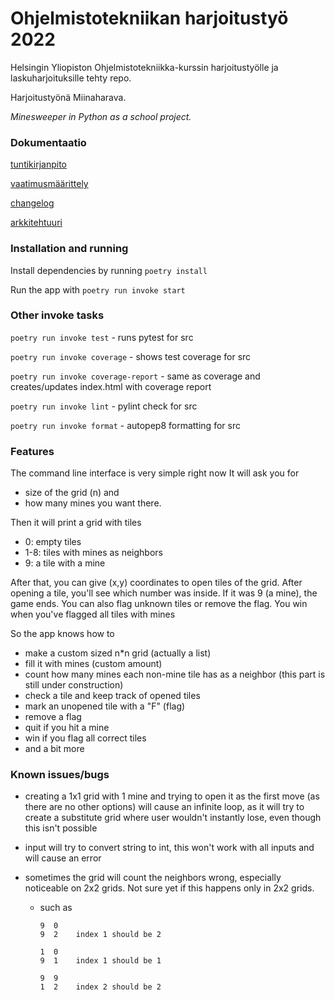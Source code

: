 # Ohjelmistotekniikan harjoitustyö 2022

  
Helsingin Yliopiston Ohjelmistotekniikka-kurssin harjoitustyölle ja laskuharjoituksille tehty repo.

Harjoitustyönä Miinaharava.

*Minesweeper in Python as a school project.*


### Dokumentaatio

[tuntikirjanpito](https://github.com/Deeroil/ot-harjoitustyo/blob/master/dokumentaatio/tuntikirjanpito.md)

[vaatimusmäärittely](https://github.com/Deeroil/ot-harjoitustyo/blob/master/dokumentaatio/vaatimusmaarittely.md)

[changelog](https://github.com/Deeroil/ot-harjoitustyo/blob/master/dokumentaatio/changelog.md)

[arkkitehtuuri](https://github.com/Deeroil/ot-harjoitustyo/blob/master/dokumentaatio/arkkitehtuuri.md)

### Installation and running

Install dependencies by running `poetry install`

Run the app with `poetry run invoke start`


### Other invoke tasks

`poetry run invoke test` - runs pytest for src

`poetry run invoke coverage` - shows test coverage for src

`poetry run invoke coverage-report` - same as coverage and creates/updates index.html with coverage report

`poetry run invoke lint` - pylint check for src

`poetry run invoke format` - autopep8 formatting for src


### Features
The command line interface is very simple right now
It will ask you for
- size of the grid (n) and
- how many mines you want there.

Then it will print a grid with tiles
- 0: empty tiles 
- 1-8: tiles with mines as neighbors
- 9: a tile with a mine

After that, you can give (x,y) coordinates to open tiles of the grid.
After opening a tile, you'll see which number was inside.
If it was 9 (a mine), the game ends.
You can also flag unknown tiles or remove the flag.
You win when you've flagged all tiles with mines

So the app knows how to
- make a custom sized n*n grid (actually a list)
- fill it with mines (custom amount)
- count how many mines each non-mine tile has as a neighbor (this part is still under construction)
- check a tile and keep track of opened tiles
- mark an unopened tile with a "F" (flag)
- remove a flag
- quit if you hit a mine
- win if you flag all correct tiles
- and a bit more

### Known issues/bugs

- creating a 1x1 grid with 1 mine and trying to open it as the first move (as there are no other options) will cause an infinite loop, as it will try to create a substitute grid where user wouldn't instantly lose, even though this isn't possible

- input will try to convert string to int, this won't work with all inputs and will cause an error

- sometimes the grid will count the neighbors wrong, especially noticeable on 2x2 grids. Not sure yet if this happens only in 2x2 grids.
  - such as

        9  0
        9  2    index 1 should be 2

        1  0
        9  1    index 1 should be 1

        9  9
        1  2    index 2 should be 2